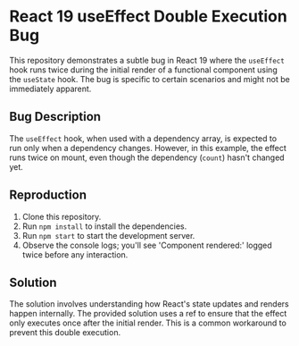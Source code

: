 # React 19 useEffect Double Execution Bug

This repository demonstrates a subtle bug in React 19 where the `useEffect` hook runs twice during the initial render of a functional component using the `useState` hook.  The bug is specific to certain scenarios and might not be immediately apparent.

## Bug Description

The `useEffect` hook, when used with a dependency array, is expected to run only when a dependency changes. However, in this example, the effect runs twice on mount, even though the dependency (`count`) hasn't changed yet.

## Reproduction

1. Clone this repository.
2. Run `npm install` to install the dependencies.
3. Run `npm start` to start the development server.
4. Observe the console logs; you'll see 'Component rendered:' logged twice before any interaction.

## Solution

The solution involves understanding how React's state updates and renders happen internally. The provided solution uses a ref to ensure that the effect only executes once after the initial render.  This is a common workaround to prevent this double execution.